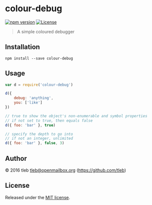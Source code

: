 # colour-debug

[![npm version][npm-image]][npm-url]
[![License][license-image]][license-url]

[npm-url]: https://www.npmjs.com/package/colour-debug
[npm-image]: https://img.shields.io/npm/v/colour-debug.svg
[license-url]: https://opensource.org/licenses/MIT
[license-image]: https://img.shields.io/npm/l/colour-debug.svg

> A simple coloured debugger

## Installation

```shell
npm install --save colour-debug
```

## Usage

```js
var d = require('colour-debug')

d({
    debug: 'anything',
    you: ['like']
})

// true to show the object's non-enumerable and symbol properties
// if not set to true, then equals false
d({ foo: 'bar' }, true)

// specify the depth to go into
// if not an integer, unlimited
d({ foo: 'bar' }, false, 3)
```

## Author

© 2016 tleb <tleb@openmailbox.org> (https://github.com/tleb)

## License

Released under the [MIT license](http://tleb.mit-license.org).
